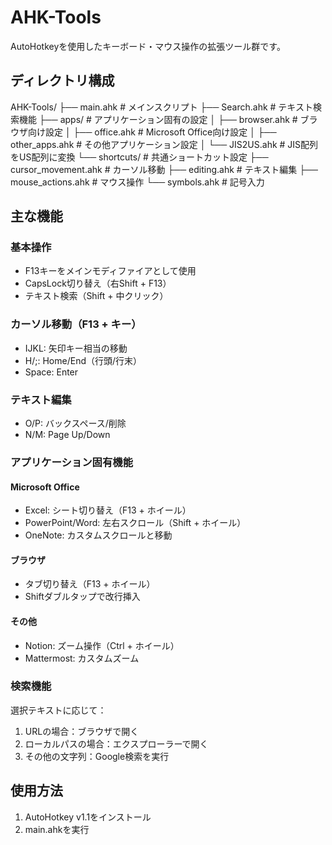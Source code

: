 # AHK-Tools

AutoHotkeyを使用したキーボード・マウス操作の拡張ツール群です。

## ディレクトリ構成

AHK-Tools/
├── main.ahk           # メインスクリプト
├── Search.ahk         # テキスト検索機能
├── apps/             # アプリケーション固有の設定
│   ├── browser.ahk    # ブラウザ向け設定
│   ├── office.ahk     # Microsoft Office向け設定
│   ├── other_apps.ahk # その他アプリケーション設定
│   └── JIS2US.ahk     # JIS配列をUS配列に変換
└── shortcuts/        # 共通ショートカット設定
    ├── cursor_movement.ahk # カーソル移動
    ├── editing.ahk        # テキスト編集
    ├── mouse_actions.ahk  # マウス操作
    └── symbols.ahk        # 記号入力

## 主な機能

### 基本操作

- F13キーをメインモディファイアとして使用
- CapsLock切り替え（右Shift + F13）
- テキスト検索（Shift + 中クリック）

### カーソル移動（F13 + キー）

- IJKL: 矢印キー相当の移動
- H/;: Home/End（行頭/行末）
- Space: Enter

### テキスト編集

- O/P: バックスペース/削除
- N/M: Page Up/Down

### アプリケーション固有機能

#### Microsoft Office

- Excel: シート切り替え（F13 + ホイール）
- PowerPoint/Word: 左右スクロール（Shift + ホイール）
- OneNote: カスタムスクロールと移動

#### ブラウザ

- タブ切り替え（F13 + ホイール）
- Shiftダブルタップで改行挿入

#### その他

- Notion: ズーム操作（Ctrl + ホイール）
- Mattermost: カスタムズーム

### 検索機能

選択テキストに応じて：

1. URLの場合：ブラウザで開く
2. ローカルパスの場合：エクスプローラーで開く
3. その他の文字列：Google検索を実行

## 使用方法

1. AutoHotkey v1.1をインストール
2. main.ahkを実行
